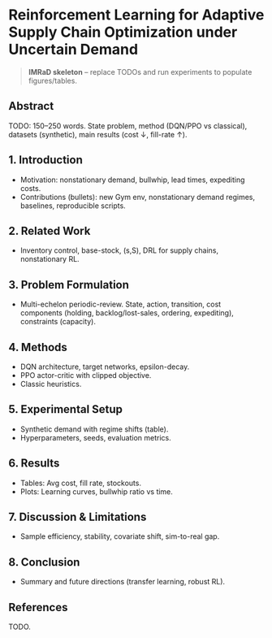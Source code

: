 # Reinforcement Learning for Adaptive Supply Chain Optimization under Uncertain Demand

> **IMRaD skeleton** – replace TODOs and run experiments to populate figures/tables.

## Abstract
TODO: 150–250 words. State problem, method (DQN/PPO vs classical), datasets (synthetic), main results (cost ↓, fill-rate ↑).

## 1. Introduction
- Motivation: nonstationary demand, bullwhip, lead times, expediting costs.
- Contributions (bullets): new Gym env, nonstationary demand regimes, baselines, reproducible scripts.

## 2. Related Work
- Inventory control, base-stock, (s,S), DRL for supply chains, nonstationary RL.

## 3. Problem Formulation
- Multi-echelon periodic-review. State, action, transition, cost components (holding, backlog/lost-sales, ordering, expediting), constraints (capacity).

## 4. Methods
- DQN architecture, target networks, epsilon-decay.
- PPO actor-critic with clipped objective.
- Classic heuristics.

## 5. Experimental Setup
- Synthetic demand with regime shifts (table).
- Hyperparameters, seeds, evaluation metrics.

## 6. Results
- Tables: Avg cost, fill rate, stockouts.
- Plots: Learning curves, bullwhip ratio vs time.

## 7. Discussion & Limitations
- Sample efficiency, stability, covariate shift, sim-to-real gap.

## 8. Conclusion
- Summary and future directions (transfer learning, robust RL).

## References
TODO.
